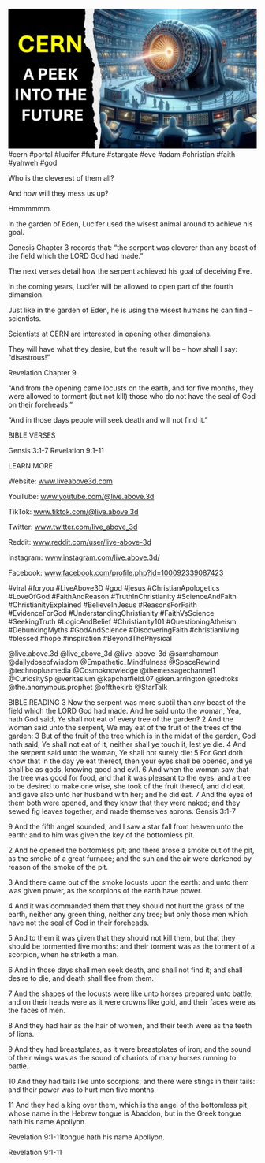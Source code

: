 ![Video cover image](./cover.jpg)
#cern #portal #lucifer #future #stargate #eve #adam #christian #faith #yahweh #god

Who is the cleverest of them all?

And how will they mess us up?

Hmmmmmm.

In the garden of Eden, Lucifer used the wisest animal around to achieve his goal.

Genesis Chapter 3 records that: “the serpent was cleverer than any beast of the field which the LORD God had made.”

The next verses detail how the serpent achieved his goal of deceiving Eve.

In the coming years, Lucifer will be allowed to open part of the fourth dimension.

Just like in the garden of Eden, he is using the wisest humans he can find – scientists.

Scientists at CERN are interested in opening other dimensions.

They will have what they desire, but the result will be – how shall I say: “disastrous!”

Revelation Chapter 9.

“And from the opening came locusts on the earth, and for five months, they were allowed to torment (but not kill) those who do not have the seal of God on their foreheads.”

“And in those days people will seek death and will not find it.”

BIBLE VERSES

Gensis 3:1-7
Revelation 9:1-11

LEARN MORE

Website: www.liveabove3d.com

YouTube: www.youtube.com/@live.above.3d

TikTok: www.tiktok.com/@live.above.3d

Twitter: www.twitter.com/live_above_3d

Reddit: www.reddit.com/user/live-above-3d

Instagram: www.instagram.com/live.above.3d/

Facebook: www.facebook.com/profile.php?id=100092339087423

#viral #foryou #LiveAbove3D #god #jesus #ChristianApologetics #LoveOfGod #FaithAndReason #TruthInChristianity #ScienceAndFaith #ChristianityExplained #BelieveInJesus #ReasonsForFaith #EvidenceForGod #UnderstandingChristianity #FaithVsScience #SeekingTruth #LogicAndBelief #Christianity101 #QuestioningAtheism #DebunkingMyths #GodAndScience #DiscoveringFaith #christianliving #blessed #hope #inspiration #BeyondThePhysical

@live.above.3d @live_above_3d @live-above-3d @samshamoun @dailydoseofwisdom @Empathetic_Mindfulness @SpaceRewind @technoplusmedia @Cosmoknowledge @themessagechannel1 @CuriositySp @veritasium @kapchatfield.07 @ken.arrington @tedtoks @the.anonymous.prophet @offthekirb @StarTalk

BIBLE READING
3 Now the serpent was more subtil than any beast of the field which the LORD God had made. And he said unto the woman, Yea, hath God said, Ye shall not eat of every tree of the garden?
2 And the woman said unto the serpent, We may eat of the fruit of the trees of the garden:
3 But of the fruit of the tree which is in the midst of the garden, God hath said, Ye shall not eat of it, neither shall ye touch it, lest ye die.
4 And the serpent said unto the woman, Ye shall not surely die:
5 For God doth know that in the day ye eat thereof, then your eyes shall be opened, and ye shall be as gods, knowing good and evil.
6 And when the woman saw that the tree was good for food, and that it was pleasant to the eyes, and a tree to be desired to make one wise, she took of the fruit thereof, and did eat, and gave also unto her husband with her; and he did eat.
7 And the eyes of them both were opened, and they knew that they were naked; and they sewed fig leaves together, and made themselves aprons.
Gensis 3:1-7

9 And the fifth angel sounded, and I saw a star fall from heaven unto the earth: and to him was given the key of the bottomless pit.

2 And he opened the bottomless pit; and there arose a smoke out of the pit, as the smoke of a great furnace; and the sun and the air were darkened by reason of the smoke of the pit.

3 And there came out of the smoke locusts upon the earth: and unto them was given power, as the scorpions of the earth have power.

4 And it was commanded them that they should not hurt the grass of the earth, neither any green thing, neither any tree; but only those men which have not the seal of God in their foreheads.

5 And to them it was given that they should not kill them, but that they should be tormented five months: and their torment was as the torment of a scorpion, when he striketh a man.

6 And in those days shall men seek death, and shall not find it; and shall desire to die, and death shall flee from them.

7 And the shapes of the locusts were like unto horses prepared unto battle; and on their heads were as it were crowns like gold, and their faces were as the faces of men.

8 And they had hair as the hair of women, and their teeth were as the teeth of lions.

9 And they had breastplates, as it were breastplates of iron; and the sound of their wings was as the sound of chariots of many horses running to battle.

10 And they had tails like unto scorpions, and there were stings in their tails: and their power was to hurt men five months.

11 And they had a king over them, which is the angel of the bottomless pit, whose name in the Hebrew tongue is Abaddon, but in the Greek tongue hath his name Apollyon.

Revelation 9:1-11tongue hath his name Apollyon.

Revelation 9:1-11